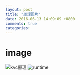 ```yaml
---
layout: post
title: "原理图片"
date: 2016-06-13 14:09:09 +0800
comments: true
categories: 
---
```

 
# image


![kvc原理](/images/kvc原理.png)
![runtime](/images/runtime.png)


